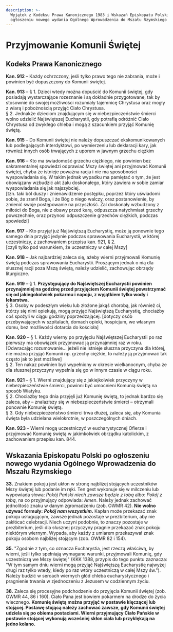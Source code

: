 ```yaml
---
description: >-
  Wyjątek z Kodeksu Prawa Kanonicznego 1983 i Wskazań Episkopatu Polski po
  ogłoszeniu nowego wydania Ogólnego Wprowadzenia do Mszału Rzymskiego
---
```


# Przyjmowanie Komunii Świętej

## Kodeks Prawa Kanonicznego

**Kan. 912** – Każdy ochrzczony, jeśli tylko prawo tego nie zabrania, może i powinien być dopuszczony do Komunii świętej.

**Kan. 913** – § 1. Dzieci wtedy można dopuścić do Komunii świętej, gdy posiadają wystarczające rozeznanie i są dokładnie przygotowane, tak by stosownie do swojej możliwości rozumiały tajemnicę Chrystusa oraz mogły z wiarą i pobożnością przyjąć Ciało Chrystusa.  
     § 2. Jednakże dzieciom znajdującym się w niebezpieczeństwie śmierci wolno udzielić Najświętszej Eucharystii, gdy potrafią odróżnić Ciało Chrystusa od zwykłego chleba i mogą z szacunkiem przyjąć Komunię świętą.

**Kan. 915** – Do Komunii świętej nie należy dopuszczać ekskomunikowanych lub podlegających interdyktowi, po wymierzeniu lub deklaracji kary, jak również innych osób trwających z uporem w jawnym grzechu ciężkim

**Kan. 916** – Kto ma świadomość grzechu ciężkiego, nie powinien bez sakramentalnej spowiedzi odprawiać Mszy świętej ani przyjmować Komunii świętej, chyba że istnieje poważna racja i nie ma sposobności wyspowiadania się. W takim jednak wypadku ma pamiętać o tym, że jest obowiązany wzbudzić akt żalu doskonałego, który zawiera w sobie zamiar wyspowiadania się jak najszybciej.  
\[tzn. taki ból duszy i znienawidzenie postępku, poprzez który uświadomi sobie, że zranił Boga, i że Bóg o niego walczy, oraz postanowienie, by zmienić swoje postępowanie na przyszłość. Żal doskonały wzbudzony z miłości do Boga, nie z obawy przed karą, odpuszcza natychmiast grzechy powszechnie, oraz przynosi odpuszczenie grzechów ciężkich, podczas spowiedzi\]

**Kan. 917** – Kto przyjął już Najświętszą Eucharystię, może ją ponownie tego samego dnia przyjąć jedynie podczas sprawowania Eucharystii, w której uczestniczy, z zachowaniem przepisu kan. 921, § 2.  
\[czyli tylko pod warunkiem, że uczestniczy w całej Mszy\]

**Kan. 918** – Jak najbardziej zaleca się, ażeby wierni przyjmowali Komunię świętą podczas sprawowania Eucharystii. Proszącym jednak o nią dla słusznej racji poza Mszą świętą, należy udzielić, zachowując obrzędy liturgiczne.

**Kan. 919** – § 1. **Przystępujący do Najświętszej Eucharystii powinien przynajmniej na godzinę przed przyjęciem Komunii świętej powstrzymać się od jakiegokolwiek pokarmu i napoju, z wyjątkiem tylko wody i lekarstwa.**  
     § 3. Osoby w podeszłym wieku lub złożone jakąś chorobą, jak również ci, którzy się nimi opiekują, mogą przyjąć Najświętszą Eucharystię, chociażby coś spożyli w ciągu godziny poprzedzającej. \[dotyczy osób przebywających w szpitalach, domach opieki, hospicjum, we własnym domu, bez możliwości dotarcia do kościoła\]

**Kan. 920** – § 1. Każdy wierny po przyjęciu Najświętszej Eucharystii po raz pierwszy ma obowiązek przyjmować ją przynajmniej raz w roku. \[Odwracając rozumowanie... jeżeli nie istnieje słuszna przyczyna dla której, nie można przyjąć Komunii np. grzechy ciężkie, to należy ją przyjmować tak często jak to jest możliwe\]  
     § 2. Ten nakaz powinien być wypełniony w okresie wielkanocnym, chyba że dla słusznej przyczyny wypełnia się go w innym czasie w ciągu roku.

**Kan. 921** – § 1. Wierni znajdujący się z jakiejkolwiek przyczyny w niebezpieczeństwie śmierci, powinni być umocnieni Komunią świętą na sposób Wiatyku.  
     § 2. Chociażby tego dnia przyjęli już Komunię świętą, to jednak bardzo się zaleca, aby – znalazłszy się w niebezpieczeństwie śmierci – otrzymali ponownie Komunię świętą.  
     § 3. Gdy niebezpieczeństwo śmierci trwa dłużej, zaleca się, aby Komunia święta była udzielana wielokrotnie, w poszczególnych dniach.

**Kan. 923** – Wierni mogą uczestniczyć w eucharystycznej Ofierze i przyjmować Komunię świętą w jakimkolwiek obrządku katolickim, z zachowaniem przepisu kan. 844.

## Wskazania Episkopatu Polski po ogłoszeniu nowego wydania Ogólnego Wprowadzenia do Mszału Rzymskiego

**33.** Znakiem pokoju jest ukłon w stronę najbliżej stojących uczestników Mszy świętej lub podanie im ręki. Ten gest wykonuje się w milczeniu lub wypowiada słowa: _Pokój Pański niech zawsze będzie z tobą_ albo: _Pokój z tobą_, na co przyjmujący odpowiada: _Amen_. Należy jednak zachować jednolitość znaku w danym zgromadzeniu \(zob. OWMR 42\). **Nie wolno używać formuły:** _**Pokój nam wszystkim**_**.** Kapłan może przekazać znak pokoju usługującym, zawsze jednak pozostaje w prezbiterium, aby nie zakłócać celebracji. Niech uczyni podobnie, to znaczy pozostaje w prezbiterium, jeśli dla słusznej przyczyny pragnie przekazać znak pokoju niektórym wiernym. Wypada, aby każdy z umiarem przekazywał znak pokoju osobom najbliżej stojącym \(zob. OWMR 82 i 154\).

**35.** "Zgodnie z tym, co oznacza Eucharystia, jest rzeczą właściwą, by wierni, jeśli tylko spełniają wymagane warunki, przyjmowali Komunię, gdy uczestniczą we Mszy świętej" \(KKK 1388, przypis do tego punktu zaznacza: "W tym samym dniu wierni mogą przyjąć Najświętszą Eucharystię najwyżej drugi raz tylko wtedy, kiedy po raz wtóry uczestniczą w całej Mszy św."\). Należy budzić w sercach wiernych głód chleba eucharystycznego i pragnienie trwania w zjednoczeniu z Jezusem w codziennym życiu.

**38.** Zaleca się procesyjne podchodzenie do przyjęcia Komunii świętej \(zob. OWMR 44, 86 i 160\). Ciało Pana jest bowiem pokarmem na drodze do życia wiecznego. **Komunię świętą można przyjąć w postawie klęczącej lub stojącej. Postawę stojącą należy zachować zawsze, gdy Komunii świętej udziela się po obiema postaciami. Wierni przyjmujący Ciało Pańskie w postawie stojącej wykonują wcześniej skłon ciała lub przyklękają na jedno kolano.**

